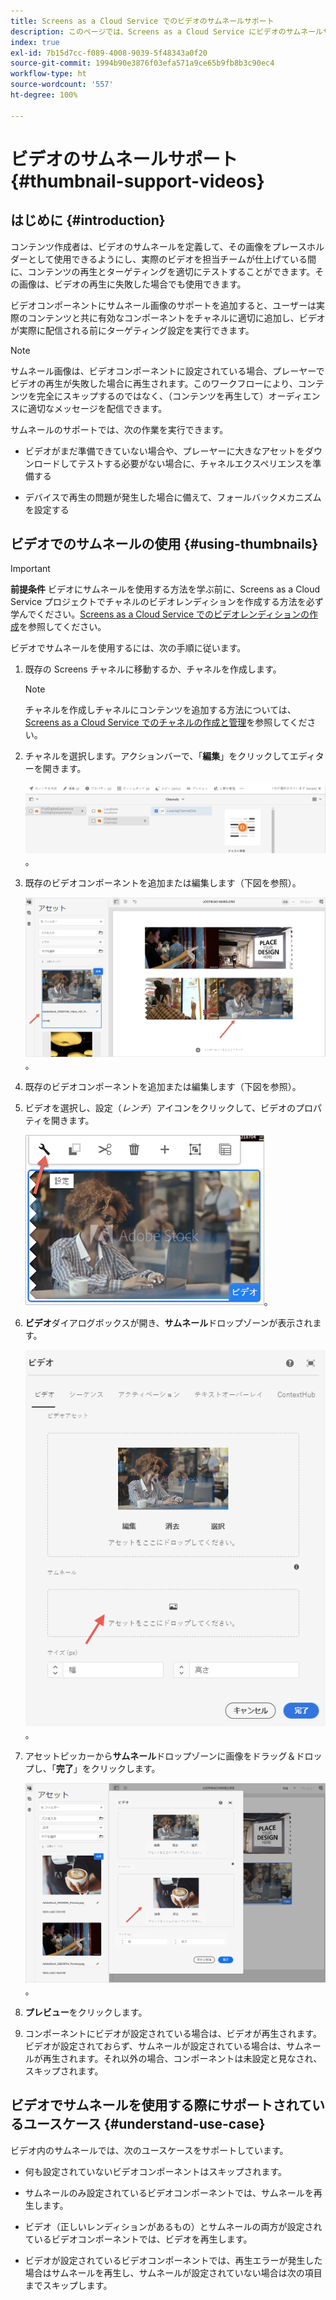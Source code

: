 ```yaml
---
title: Screens as a Cloud Service でのビデオのサムネールサポート
description: このページでは、Screens as a Cloud Service にビデオのサムネールサポートを追加する方法について説明します。
index: true
exl-id: 7b15d7cc-f089-4008-9039-5f48343a0f20
source-git-commit: 1994b90e3876f03efa571a9ce65b9fb8b3c90ec4
workflow-type: ht
source-wordcount: '557'
ht-degree: 100%

---
```


# ビデオのサムネールサポート {#thumbnail-support-videos}

## はじめに {#introduction}

コンテンツ作成者は、ビデオのサムネールを定義して、その画像をプレースホルダーとして使用できるようにし、実際のビデオを担当チームが仕上げている間に、コンテンツの再生とターゲティングを適切にテストすることができます。その画像は、ビデオの再生に失敗した場合でも使用できます。

ビデオコンポーネントにサムネール画像のサポートを追加すると、ユーザーは実際のコンテンツと共に有効なコンポーネントをチャネルに適切に追加し、ビデオが実際に配信される前にターゲティング設定を実行できます。

>[!NOTE]
>サムネール画像は、ビデオコンポーネントに設定されている場合、プレーヤーでビデオの再生が失敗した場合に再生されます。このワークフローにより、コンテンツを完全にスキップするのではなく、（コンテンツを再生して）オーディエンスに適切なメッセージを配信できます。

サムネールのサポートでは、次の作業を実行できます。

* ビデオがまだ準備できていない場合や、プレーヤーに大きなアセットをダウンロードしてテストする必要がない場合に、チャネルエクスペリエンスを準備する

* デバイスで再生の問題が発生した場合に備えて、フォールバックメカニズムを設定する

## ビデオでのサムネールの使用 {#using-thumbnails}

>[!IMPORTANT]
>**前提条件**
>ビデオにサムネールを使用する方法を学ぶ前に、Screens as a Cloud Service プロジェクトでチャネルのビデオレンディションを作成する方法を必ず学んでください。[Screens as a Cloud Service でのビデオレンディションの作成](/help/screens-cloud/configuring/creating-screens-video-renditions-cloud-service.md)を参照してください。

ビデオでサムネールを使用するには、次の手順に従います。

1. 既存の Screens チャネルに移動するか、チャネルを作成します。

   >[!NOTE]
   >チャネルを作成しチャネルにコンテンツを追加する方法については、[Screens as a Cloud Service でのチャネルの作成と管理](https://experienceleague.adobe.com/docs/experience-manager-cloud-service/content/screens-as-cloud-service/create-content/creating-channels-screens-cloud.html?lang=ja)を参照してください。

1. チャネルを選択します。アクションバーで、「**編集**」をクリックしてエディターを開きます。


   ![アクションバーの編集ボタン](/help/screens-cloud/using-core-product-features/assets/thumbnail-1.png)。

1. 既存のビデオコンポーネントを追加または編集します（下図を参照）。

   ![ビデオアセットのハイライト表示された画像](/help/screens-cloud/using-core-product-features/assets/thumbnail-2.png)。

1. 既存のビデオコンポーネントを追加または編集します（下図を参照）。

1. ビデオを選択し、設定（*レンチ*）アイコンをクリックして、ビデオのプロパティを開きます。

   ![選択されたビデオアセット画像、矢印が設定アイコンを指しています。設定アイコンはツールバーでレンチとして描かれています](/help/screens-cloud/using-core-product-features/assets/thumbnail-3.png)。

1. **ビデオ**&#x200B;ダイアログボックスが開き、**サムネール**&#x200B;ドロップゾーンが表示されます。

   ![ビデオアセットの画像と「サムネール」ドロップボックスが表示されているビデオダイアログボックス](/help/screens-cloud/using-core-product-features/assets/thumbnail-4.png)。

1. アセットピッカーから&#x200B;**サムネール**&#x200B;ドロップゾーンに画像をドラッグ＆ドロップし、「**完了**」をクリックします。

   ![ビデオダイアログボックスの後ろに表示されるアセット画像ピッカーで、サムネールドロップボックスに画像アセットが表示されています](/help/screens-cloud/using-core-product-features/assets/thumbnail-5.png)。

1. **プレビュー**&#x200B;をクリックします。

1. コンポーネントにビデオが設定されている場合は、ビデオが再生されます。ビデオが設定されておらず、サムネールが設定されている場合は、サムネールが再生されます。それ以外の場合、コンポーネントは未設定と見なされ、スキップされます。

## ビデオでサムネールを使用する際にサポートされているユースケース {#understand-use-case}

ビデオ内のサムネールでは、次のユースケースをサポートしています。

* 何も設定されていないビデオコンポーネントはスキップされます。

* サムネールのみ設定されているビデオコンポーネントでは、サムネールを再生します。

* ビデオ（正しいレンディションがあるもの）とサムネールの両方が設定されているビデオコンポーネントでは、ビデオを再生します。

* ビデオが設定されているビデオコンポーネントでは、再生エラーが発生した場合はサムネールを再生し、サムネールが設定されていない場合は次の項目までスキップします。
